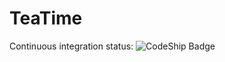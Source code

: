 ﻿# TeaTime

Continuous integration status: ![CodeShip Badge](https://codeship.com/projects/817b2930-7c64-0132-6eeb-52c7a5e2b4a2/status?branch=master)